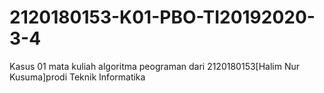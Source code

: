 # 2120180153-K01-PBO-TI20192020-3-4
Kasus 01 mata kuliah algoritma peograman dari 2120180153[Halim Nur Kusuma]prodi Teknik Informatika

